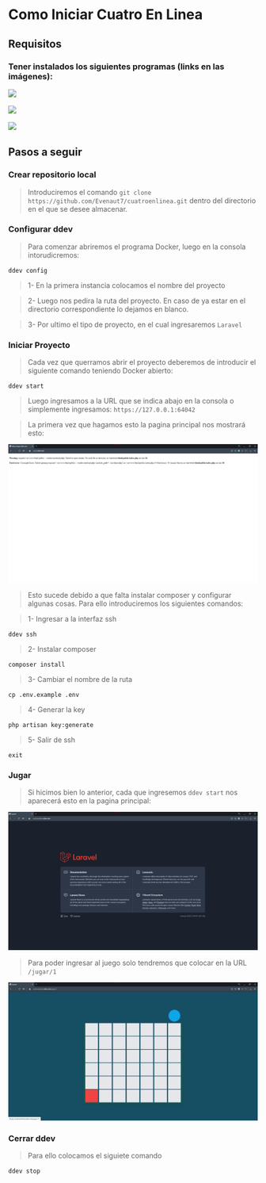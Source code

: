 # Como Iniciar Cuatro En Linea

## Requisitos

### Tener instalados los siguientes programas (links en las imágenes):


<a href="https://www.docker.com" target="_blank"><img src="https://cdn.worldvectorlogo.com/logos/docker-3.svg" width="300"></a>

<a href="https://ddev.com" target="_blank"><img src="https://ddev.com/app/themes/ddevcom_theme_2020/dist/images/ddev-logo.svg" width="300"></a>

<a href="https://laravel.com" target="_blank"><img src="https://upload.wikimedia.org/wikipedia/commons/3/36/Logo.min.svg" width="300"></a>

## Pasos a seguir

### Crear repositorio local

>Introduciremos el comando ``git clone https://github.com/Evenaut7/cuatroenlinea.git`` dentro del directorio en el que se desee almacenar.


### Configurar ddev

>Para comenzar abriremos el programa Docker, luego en la consola intorudicremos: 

    ddev config

>1- En la primera instancia colocamos el nombre del proyecto

>2- Luego nos pedira la ruta del proyecto. En caso de ya estar en el directorio correspondiente lo dejamos en blanco.

>3- Por ultimo el tipo de proyecto, en el cual ingresaremos ``Laravel``


### Iniciar Proyecto

>Cada vez que querramos abrir el proyecto deberemos de introducir el siguiente comando teniendo Docker abierto:

    ddev start
 
>Luego ingresamos a la URL que se indica abajo en la consola o simplemente ingresamos: ``https://127.0.0.1:64042``

>La primera vez que hagamos esto la pagina principal nos mostrará esto:

![Error](/Images/Error.png)

>Esto sucede debido a que falta instalar composer y configurar algunas cosas.
Para ello introduciremos los siguientes comandos:

>1- Ingresar a la interfaz ssh

    ddev ssh
    
>2- Instalar composer

    composer install

>3- Cambiar el nombre de la ruta

    cp .env.example .env

>4- Generar la key

    php artisan key:generate

>5- Salir de ssh

    exit

### Jugar

>Si hicimos bien lo anterior, cada que ingresemos ``ddev start`` nos aparecerá esto en la pagina principal:

![Page](/Images/Inicio.jpg)

>Para poder ingresar al juego solo tendremos que colocar en la URL ``/jugar/1``

![Juego](/Images/juego.jpg)

### Cerrar ddev

>Para ello colocamos el siguiete comando

    ddev stop
